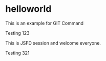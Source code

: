 # helloworld
This is an example for GIT Command

Testing 123

This is JSFD session and welcome everyone.

Testing 321